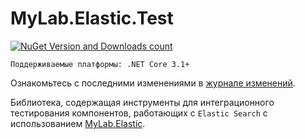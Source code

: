# MyLab.Elastic.Test
[![NuGet Version and Downloads count](https://buildstats.info/nuget/MyLab.Elastic.Test)](https://www.nuget.org/packages/MyLab.Elastic.Test)

```
Поддерживаемые платформы: .NET Core 3.1+
```
Ознакомьтесь с последними изменениями в [журнале изменений](/changelog.md).

Библиотека, содержащая инструменты для интеграционного тестирования компонентов, работающих с `Elastic Search` с использованием [MyLab.Elastic](https://github.com/ozzy-ext-mylab/elastic).
